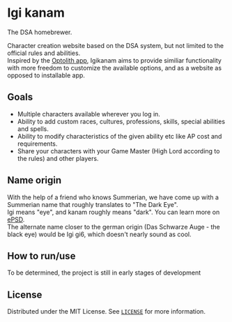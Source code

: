 # Igi kanam

The DSA homebrewer.

Character creation website based on the DSA system, but not limited to the official rules and abilities.\
Inspired by the [Optolith app](https://optolith.app/en), Igikanam aims to provide similiar functionality with more freedom to customize the available options, and as a website as opposed to installable app.

## Goals

- Multiple characters available wherever you log in.
- Ability to add custom races, cultures, professions, skills, special abilities and spells.
- Ability to modify characteristics of the given ability etc like AP cost and requirements.
- Share your characters with your Game Master (High Lord according to the rules) and other players.

## Name origin

With the help of a friend who knows Summerian, we have come up with a Summerian name that roughly translates to "The Dark Eye".\
Igi means "eye", and kanam roughly means "dark". You can learn more on [ePSD](http://psd.museum.upenn.edu/nepsd-frame.html).\
The alternate name closer to the german origin (Das Schwarze Auge - the black eye) would be Igi gi6, which doesn't nearly sound as cool.

## How to run/use

To be determined, the project is still in early stages of development

## License

Distributed under the MIT License. See [`LICENSE`](./LICENSE) for more information.
